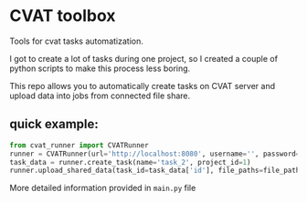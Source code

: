 # CVAT toolbox

Tools for cvat tasks automatization. 

I got to create a lot of tasks during one project, so I created a couple of 
python scripts to make this process less boring. 

This repo allows you to automatically create tasks on CVAT server
and upload data into jobs  from connected file share.

## quick example: 
```python
from cvat_runner import CVATRunner
runner = CVATRunner(url='http://localhost:8080', username='', password='')
task_data = runner.create_task(name='task_2', project_id=1)
runner.upload_shared_data(task_id=task_data['id'], file_paths=file_paths)
```

More detailed information provided in `main.py` file
